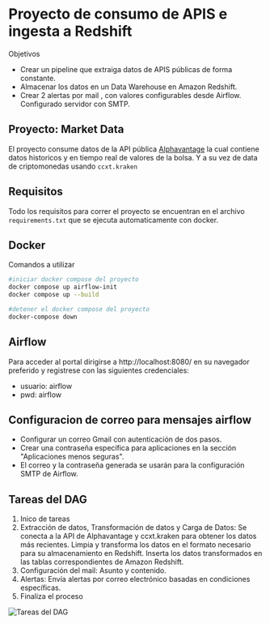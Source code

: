 # Proyecto de consumo de APIS e ingesta a Redshift

Objetivos

* Crear un pipeline que extraiga datos de APIS públicas de forma constante.
* Almacenar los datos en un Data Warehouse en Amazon Redshift.
* Crear 2 alertas por mail , con valores configurables desde Airflow. Configurado servidor con SMTP.

## Proyecto: Market Data

El proyecto consume datos de la API pública
[Alphavantage](https://www.alphavantage.co) la cual contiene datos historicos y en tiempo real de valores de la bolsa. 
Y a su vez de data de criptomonedas usando `ccxt.kraken`

## Requisitos

Todo los requisitos para correr el proyecto se encuentran en el archivo `requirements.txt` que se ejecuta automaticamente con docker.

## Docker

Comandos a utilizar

```bash
#iniciar docker compose del proyecto
docker compose up airflow-init
docker compose up --build

#detener el docker compose del proyecto
docker-compose down
```

## Airflow

Para acceder al portal dirigirse a http://localhost:8080/ en su navegador preferido y registrese con las siguientes credenciales: 

* usuario: airflow 
* pwd: airflow

## Configuracion de correo para mensajes airflow

* Configurar un correo Gmail con autenticación de dos pasos.
* Crear una contraseña específica para aplicaciones en la sección "Aplicaciones menos seguras".
* El correo y la contraseña generada se usarán para la configuración SMTP de Airflow.

## Tareas del DAG
1. Inico de tareas
2. Extracción de datos, Transformación de datos y Carga de Datos: Se conecta a la API de Alphavantage y ccxt.kraken para obtener los datos más recientes. Limpia y transforma los datos en el formato necesario para su almacenamiento en Redshift. Inserta los datos transformados en las tablas correspondientes de Amazon Redshift.
3. Configuración del mail: Asunto y contenido.
4. Alertas: Envía alertas por correo electrónico basadas en condiciones específicas.
5. Finaliza el proceso

![Tareas del DAG](Market_data/tareas_dags.png)
